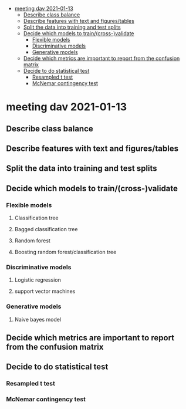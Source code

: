 - [meeting dav 2021-01-13](#orga1ce293)
  - [Describe class balance](#orge92cc21)
  - [Describe features with text and figures/tables](#orgcdfeaec)
  - [Split the data into training and test splits](#org5d3cca1)
  - [Decide which models to train/(cross-)validate](#orgabed7a6)
    - [Flexible models](#orgb99e99d)
    - [Discriminative models](#orgbff8aac)
    - [Generative models](#org54cd800)
  - [Decide which metrics are important to report from the confusion matrix](#org5a96fbf)
  - [Decide to do statistical test](#orgf4db1cb)
    - [Resampled t test](#org93f296f)
    - [McNemar contingency test](#orgaa9a768)



<a id="orga1ce293"></a>

# meeting dav 2021-01-13


<a id="orge92cc21"></a>

## Describe class balance


<a id="orgcdfeaec"></a>

## Describe features with text and figures/tables


<a id="org5d3cca1"></a>

## Split the data into training and test splits


<a id="orgabed7a6"></a>

## Decide which models to train/(cross-)validate


<a id="orgb99e99d"></a>

### Flexible models

1.  Classification tree

2.  Bagged classification tree

3.  Random forest

4.  Boosting random forest/classification tree


<a id="orgbff8aac"></a>

### Discriminative models

1.  Logistic regression

2.  support vector machines


<a id="org54cd800"></a>

### Generative models

1.  Naive bayes model


<a id="org5a96fbf"></a>

## Decide which metrics are important to report from the confusion matrix


<a id="orgf4db1cb"></a>

## Decide to do statistical test


<a id="org93f296f"></a>

### Resampled t test


<a id="orgaa9a768"></a>

### McNemar contingency test
